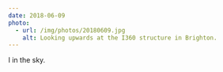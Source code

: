 ```yaml
---
date: 2018-06-09
photo:
  - url: /img/photos/20180609.jpg
    alt: Looking upwards at the I360 structure in Brighton.
---
```


I in the sky.
